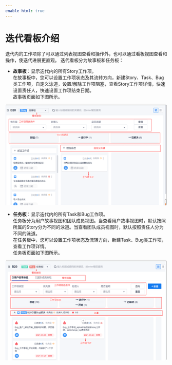 ```yaml
---
enable html: true
---
```

# 迭代看板介绍

迭代内的工作项除了可以通过列表视图查看和操作外，也可以通过看板视图查看和操作，使迭代进展更直观。
迭代看板分为故事板和任务板：
* **故事板**：显示迭代内的所有Story工作项。               
    在故事板中，您可以设置工作项状态及其流转方向，新建Story、Task、Bug类工作项，自定义泳道，设置/解除工作项阻塞，查看Story工作项详情，快速设置责任人，快速设置工作项结束日期。                
    故事板页面如下图所示。
<img src="fig/迭代-故事看板界面.png" style="zoom:50%">

* **任务板**：显示迭代内的所有Task和Bug工作项。                      
    任务板分为用户故事视图和团队成员视图。当查看用户故事视图时，默认按照所属的Story分为不同的泳道。当查看团队成员视图时，默认按照责任人分为不同的泳道。                      
    在任务板中，您可以设置工作项状态及流转方向，新建Task、Bug类工作项，查看工作项详情。                  
  任务板页面如下图所示。
<img src="fig/迭代-任务看板界面.png" style="zoom:50%">

